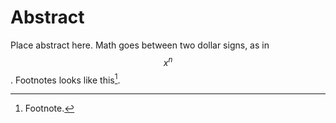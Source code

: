 # Abstract

Place abstract here. Math goes between two dollar signs, as in $$x^n$$. Footnotes looks like this[^1].

[^1]: Footnote.
